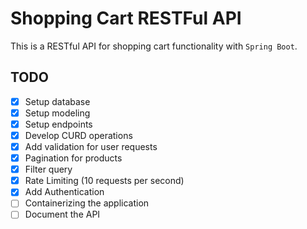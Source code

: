 # Shopping Cart RESTFul API

This is a RESTful API for shopping cart functionality with `Spring Boot`.

## TODO

- [x] Setup database
- [x] Setup modeling
- [x] Setup endpoints
- [x] Develop CURD operations
- [x] Add validation for user requests
- [x] Pagination for products
- [x] Filter query
- [x] Rate Limiting (10 requests per second)
- [x] Add Authentication
- [ ] Containerizing the application
- [ ] Document the API
